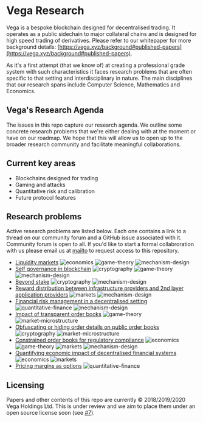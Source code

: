 # Vega Research

Vega is a bespoke blockchain designed for decentralised trading. It operates as a public sidechain to major collateral chains and is designed for high speed trading of derivatives. Please refer to our whitepaper for more background details: [https://vega.xyz/background#published-papers](https://vega.xyz/background#published-papers).

As it's a first attempt (that we know of) at creating a professional grade system with such characteristics it faces research problems that are often specific to that setting and interdisciplinary in nature. The main disciplines that our research spans include Computer Science, Mathematics and Economics.

## Vega's Research Agenda

The issues in this repo capture our research agenda. We outline some concrete research problems that we're either dealing with at the moment or have on our roadmap. We hope that this will allow us to open up to the broader research community and facilitate meaningful collaborations.

## Current key areas

- Blockchains designed for trading
- Gaming and attacks
- Quantitative risk and calibration
- Future protocol features

## Research problems

Active research problems are listed below. Each one contains a link to a thread on our community forum and a GitHub issue associated with it. Community forum is open to all. If you'd like to start a formal collabroration with us please email us at [mailto](mailto:hi@vega.xyz) to request access to this repository.

- [Liquidity markets](problems/liquidity-markets.md) ![economics] ![game-theory] ![mechanism-design]
- [Self governance in blockchain](problems/blockchain-self-governance.md) ![cryptography] ![game-theory] ![mechanism-design]
- [Beyond stake](problems/beyond-stake.md) ![cryptography] ![mechanism-design]
- [Reward distribution between infrastructure providers and 2nd layer application providers](problems/reward-distribution.md) ![markets] ![mechanism-design]
- [Financial risk management in a decentralised setting](problems/decentralised-risk-management.md) ![quantitative-finance] ![mechanism-design]
- [Impact of transparent order books](problems/transparent-order-books.md) ![game-theory] ![market-microstructure]
- [Obfuscating or hiding order details on public order books](problems/obfuscated-order-books.md) ![cryptography] ![market-microstructure]
- [Constrained order books for regulatory compliance](problems/constrained-order-books.md) ![economics] ![game-theory] ![markets] ![mechanism-design]
- [Quantifying economic impact of decentralised financial systems](problems/economic-impact-of-decentralised-finance.md) ![economics] ![markets]
- [Pricing margins as options](problems/margins-as-options.md) ![quantitative-finance]

## Licensing

Papers and other contents of this repo are currently &copy; 2018/2019/2020 Vega Holdings Ltd. This is under review and we aim to place them under an open source license soon (see [#7](https://github.com/vegaprotocol/research/issues/7)).

[cryptography]: https://img.shields.io/badge/-cryptography-%2382dd5a.svg?maxAge=25000
[economics]: https://img.shields.io/badge/-economics-%23f461ba.svg?maxAge=25000
[game-theory]: https://img.shields.io/badge/-game--theory-%238af7ec.svg?maxAge=25000
[market-microstructure]: https://img.shields.io/badge/-market--microstructure-%237d63d3.svg?maxAge=25000
[markets]: https://img.shields.io/badge/-markets-%23f9efa9.svg?maxAge=25000
[mechanism-design]: https://img.shields.io/badge/-mechanism--design-%23e0d61f.svg?maxAge=25000
[quantitative-finance]: https://img.shields.io/badge/-quantitative--finance-%23c6e861.svg?maxAge=25000
